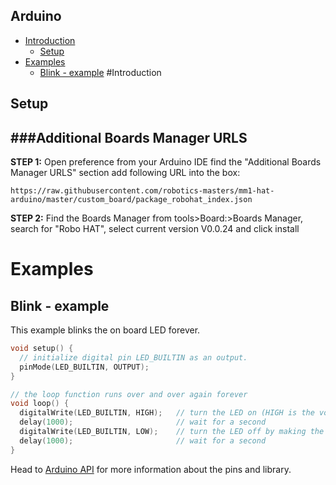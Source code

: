 ## Arduino

* [Introduction](#introduction)
    - [Setup](#setup)
* [Examples](#examples)
    - [Blink - example](#blink-example)
#Introduction

## Setup

###Additional Boards Manager URLS
---
**STEP 1:**
Open preference from your Arduino IDE find the "Additional Boards Manager URLS" section add following URL into the box:

```HTTP
https://raw.githubusercontent.com/robotics-masters/mm1-hat-arduino/master/custom_board/package_robohat_index.json
```

**STEP 2:**
Find the Boards Manager from tools>Board:>Boards Manager, search for "Robo HAT", select current version V0.0.24 and click install

# Examples

## Blink - example

This example blinks the on board LED forever.

```C
void setup() {
  // initialize digital pin LED_BUILTIN as an output.
  pinMode(LED_BUILTIN, OUTPUT);
}

// the loop function runs over and over again forever
void loop() {
  digitalWrite(LED_BUILTIN, HIGH);   // turn the LED on (HIGH is the voltage level)
  delay(1000);                       // wait for a second
  digitalWrite(LED_BUILTIN, LOW);    // turn the LED off by making the voltage LOW
  delay(1000);                       // wait for a second
}
```
Head to [Arduino API](/guide/Arduino%20API/Arduino_API/) for more information about the pins and library.
